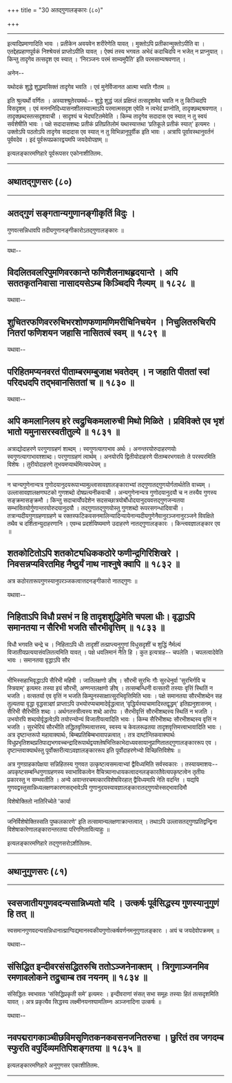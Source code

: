 +++
title = "30 अतद्गुणालङ्कारः (८०)"

+++


------------------------------------------------------------------------

इत्यादिप्रमाणादिति भावः । प्रतीकेन अवयवेन शरीरेणेति यावत् । मुक्तोऽपि
प्रतीकान्मुक्तोऽपीति वा । एतद्देहप्रहाणपूर्वकं निश्श्रेयसं प्राप्तोऽपीति
यावत् । ऐक्यं तस्य भगवतः अभेदं कदाचिदपि न भजेत् न प्राप्नुयात् । किन्तु
तादृगेव तत्सदृश एव स्यात् । ‘निरञ्जनः परमं साम्यमुपैति’ इति
परमसाम्यश्रवणात् ।

अनेन--

यथोदकं शुद्धे शुद्धमासिक्तं तादृगेव भवति ।
एवं मुनेर्विजानत आत्मा भवति गौतम ॥

इति श्रुत्यर्थो वर्णितः । अस्याश्श्रुतेरयमर्थः-- शुद्धे शुद्धं जलं
प्रक्षिप्तं तत्सदृशमेव भवति न तु किञ्चिदपि विसदृशम् । एवं
मनननिदिध्यासनशीलस्यात्माऽपि परमात्मसदृश एवेति न त्वभेदं प्राप्नोति,
तादृक्छब्दश्रवणात् । तादृक्छब्दस्तत्सदृशवाची । सादृश्यं च भेदघटितमेवेति
। किम्च तादृगेव सदादास एव स्यात् न तु स्वयं सर्वशेषीति भावः । पक्षे
सदादासशब्दः प्रतीकं प्रतिप्रतिलोमं यथास्यात्तथा ‘प्रतिकूले प्रतीकं
स्यात्' इत्यमरः । उक्तोऽपि पठतोऽपि तादृगेव सदादास एव स्यात् न तु
विभिन्नानुपूर्वीक इति भावः । अत्रापि पूर्वावस्थानुवर्तनं पूर्ववदेव । इदं
पूर्वरूपप्रकारद्वयमपि जयदेवोपज्ञम् ॥

इत्यलङ्कारमणिहारे पूर्वरूपसर एकोनाशीतितमः.

------------------------------------------------------------------------



## अथातद्गुणसरः (८०)

------------------------------------------------------------------------



## अतद्गुणं सङ्गतान्यगुणानङ्गीकृतिं विदुः ।

गुणवत्सन्निधावपि तदीयगुणानङ्गीकारोऽतद्गुणालङ्कारः ॥

------------------------------------------------------------------------

यथा--



## विदलितवलरिपुमणिवरकान्ते फणिशैलनाथहृदयान्ते । अपि सततकृतनिवासा नासादयसेऽम्ब किञ्चिदपि नैल्यम् ॥ १८२८ ॥

यथावा--



## शुचितरफणिवररुचिभरशोणफणामणिमरीचिनिचयेन । निचुलितरुचिरपि नितरां फणिशयन जहासि नासितत्वं स्वम् ॥ १८२९ ॥

यथावा--



## परिहितमप्यनवरतं पीताम्बरमम्बुजाक्ष भवतेदम् । न जहाति पीततां स्वां परिदधदपि तद्भवानसिततां च ॥ १८३० ॥

यथावा--



## अपि कमलानिलय हरे त्वद्रुचिकमलारुची मिथो मिळिते । प्रविविक्ते एव भृशं भातो यमुनासरस्वतीतुल्ये ॥ १८३१ ॥

अत्राद्योदाहरणे परगुणाग्रहणं शाब्दम् । स्वगुणत्यागाभाव अर्थः ।
अनन्तरयोरुदाहरणयोः स्वगुणत्यागाभावश्शाब्दः। परगुणाग्रहणं त्वार्थम् ।
अनयोरपि द्वितीयोदाहरणे पीताम्बरभगवतोः ते परस्परमिति विशेषः ।
तुरीयोदाहरणे तूभयमप्यार्थमित्यवधेयम् ॥

------------------------------------------------------------------------

न चान्यगुणेनान्यत्र गुणोदयानुदयरूपाभ्यामुल्लासावज्ञालङ्काराभ्यां
तद्गुणातद्गुणयोर्गतार्थतेति वाच्यम् । उल्लासावज्ञालक्षणघटको गुणशब्दो
दोषप्रत्यनीकवाची । अन्यगुणेनान्यत्र गुणोदयानुदयौ च न तस्यैव गुणस्य
सङ्क्रमासङ्क्रमौ । किन्तु सदाचार्योपदेशेन
सदसच्छात्रयोर्बोधोदयानुदयवत्तद्गुणजन्यतया
सम्भावितयोर्गुणान्तरयोरुदयानुदयौ । तद्गुणातद्गुणयोस्तु गुणशब्दो
रूपरसगन्धादिवाची । तत्रान्यदीयगुणग्रहणाग्रहणे च
रक्तस्फटिकवसनमालिन्यादिन्यायेनान्यदीयगुणेनैवानुरञ्जनानुरञ्जने विवक्षिते
तथैव च दर्शितान्युदाहरणानि । एवम्च प्रदर्शयिष्यमाणे उदाहरणे
नातद्गुणालङ्कारः । किन्त्ववज्ञालङ्कार एव ॥



## शतकोटितोऽपि शतकोट्यधिककठोरे फणीन्द्रगिरिशिखरे । निवसन्नप्यविरतमिह नैष्ठुर्यं नाथ नाश्नुषे क्वापि ॥ १८३२ ॥

अत्र कठोरतारूपगुणस्यानुपरञ्जकत्वात्तदनङ्गीकारो नातद्गुणः ॥

यथावा--



## निहिताऽपि विधौ प्रसभं न हि तादृशशुद्धिमेति चपला धीः। वृद्धाऽपि समानतया न सैरिभी भजति सौरभीवृत्तिम् ॥ १८३३ ॥

विधौ भगवति चन्द्रे च । निहिताऽपि धीः तादृशीं तत्प्राप्त्यनुगुणां
विधुसदृशीं च शुद्धिं नैर्मल्यं विजातीयप्रत्ययासंवलितत्वमिति यावत् ।
पक्षे धवलिमानं नैति हि । कुत इत्यत्राह-- चपलेति । चपलत्वादेवेति भावः ।
समानतया वृद्धाऽपि सौर

------------------------------------------------------------------------

भीभिस्सहाभिवृद्धाऽपि सैरिभी महिषी । जातिलक्षणो ङीष् । सौरभी सुरभिः गौः
सुरधेनुर्वा 'सुरभिर्गवि च स्त्रियाम्' इत्यमरः तस्या इयं सौरभी,
अण्णन्तलक्षणो ङीष् । तत्सम्बन्धिनी वत्सतरी तस्याः वृत्तिं स्थितिं न भजति
। वत्सतर्या एव वृत्तिं न भजति किम्पुनस्साक्षात्सुरभिवृत्तिमिति भावः ।
पक्षे समानतया सौरभीशब्देन सह तुल्यतया वृद्धा वृद्धसञ्ज्ञां प्राप्ताऽपि
उभयोरप्यचामादेर्वृद्धत्वात् ‘वृद्धिर्यस्याचामादिस्तद्वृद्धम्'
इतिह्यनुशासनम् । सैरिभी सैरिभीति शब्दः । अर्थगतस्त्रीत्वस्य शब्दे आरोपः
। सैरभीवृत्तिं सौरभीशब्दस्य स्थितिं न भजति । उभयोरपि
शब्दयोर्वृद्धत्वेऽपि तयोरन्योन्यं विजातीयत्वादिति भावः । किम्च
सैरिभीशब्दः सौरभीशब्दस्य वृत्तिं न भजति । सुरभेरियं सौरभीति
तद्धितवृत्तिमत्वात्तस्य, स्वस्य च केवलरूढतया तादृशवृत्तिमत्त्वाभावादिति
भावः । अत्र दृष्टान्तरूपो महावाक्यार्थः, बिम्बप्रतिबिम्बभावापन्नत्वात् ।
तत्र दार्ष्टान्तिकवाक्यार्थः
विधुप्रभृतिशब्दप्रतिपाद्यभगवच्चन्द्रादिरूपार्थद्वयश्लेषभित्तिकाभेदाध्यवसायानुप्राणितातद्गुणालङ्काररूप
एव । दृष्टान्तवाक्यार्थस्तु पूर्वोक्तरीत्याऽवज्ञालङ्काररूप इति
पूर्वोदाहरणेभ्यो विच्छित्तिविशेषः ॥

अत्र गुणग्राहकापेक्षया सन्निहितस्य गुणवत उत्कृष्टत्वसमत्वाभ्यां
द्वैविध्यमिति सर्वस्वकारः । तस्यायमाशयः--अपकृष्टसम्बन्धिगुणाग्रहणस्य
स्वाभाविकत्वेन वैचित्र्यानाधायकत्वादनलङ्कारतैवेत्यपकृष्टत्वेन तृतीयः
प्रकारस्तु न सम्भवतीति । अन्ये अवान्तरचमत्कारविशेषविरहात् द्वैविध्यमापि
नेति वदन्ति । यद्यपि गुणवद्वस्तुसान्निध्यलक्षणकारणसद्भावेऽपि
गुणानुदयस्यावज्ञालङ्कारातद्गुणयोस्सद्भावादिमौ

विशेषोक्तितो नातिरिच्येते 'कार्या

------------------------------------------------------------------------

जनिर्विशेषोक्तिस्सति पुष्कलकारणे' इति तत्सामान्यलक्षणाक्रान्तत्वात् ।
तथाऽपि उल्लासतद्गुणप्रतिद्वन्द्विना विशेषाकारेणालङ्कारान्तरतया
परिगणितावित्याहुः ॥

इत्यलङ्कारमणिहारे तद्गुणसरोऽशीतितमः.

------------------------------------------------------------------------

## अथानुगुणसरः (८१)

------------------------------------------------------------------------





## स्वसजातीयगुणवदन्यसान्निध्यतो यदि । उत्कर्षः पूर्वसिद्धस्य गुणस्यानुगुणं हि तत् ॥

स्वसमानगुणवदन्यसन्निधानात्प्राग्विद्यमानस्वकीयगुणोत्कर्षवर्णनमनुगुणालङ्कारः
। अयं च जयदेवोपक्रमम् ॥

यथावा--



## संसिद्धित इन्दीवरसंसद्धितरुचि ततोऽञ्जनेनाक्तम् । त्रिगुणाञ्जनमिव रमणावलोकने तद्रुचाम्ब तव नयनम् ॥ १८३४ ॥

संसिद्धितः स्वभावतः 'संसिद्धिप्रकृती समे’ इत्यमरः । इन्दीवराणां संसत्
सभा समूहः तस्याः हितं तत्सदृशमिति यावत् । अत्र प्रकृत्यैव सिद्धस्य
लक्ष्मीनयनश्यामलिम्नः अञ्जनादिना उत्कर्षः ॥

यथावा--



## नवपद्मरागकाञ्चीछविमसृणितकनकवसनजनितरुचा । छुरितं तव जगदम्ब स्फुरति वपुर्दिव्यमतिपिशङ्गतया ॥ १८३५ ॥

इत्यलङ्कारमणिहारे अनुगुणसर एकाशीतितमः.

------------------------------------------------------------------------
